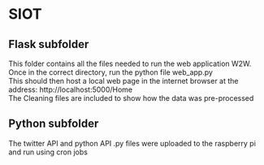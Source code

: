 # SIOT
  
## Flask subfolder

This folder contains all the files needed to run the web application W2W.\
Once in the correct directory, run the python file web_app.py\
This should then host a local web page in the internet browser at the address: http://localhost:5000/Home \
The Cleaning files are included to show how the data was pre-processed

## Python subfolder

The twitter API and python API .py files were uploaded to the raspberry pi and run using cron jobs 

